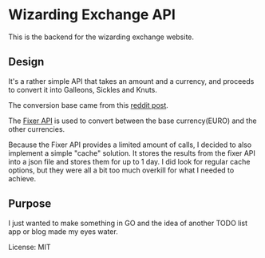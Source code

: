 # Wizarding Exchange API
This is the backend for the wizarding exchange website.

## Design
It's a rather simple API that takes an amount and a currency, and proceeds to convert it into Galleons, Sickles and Knuts.

The conversion base came from this [reddit post](https://www.reddit.com/r/harrypotter/comments/43qv9c/lets_talk_wizard_money_a_look_through_everything/).

The [Fixer API](https://fixer.io/) is used to convert between the base currency(EURO) and the other currencies.

Because the Fixer API provides a limited amount of calls, I decided to also implement a simple "cache" solution. It stores the results from the fixer API into a json file and stores them for up to 1 day. I did look for regular cache options, but they were all a bit too much overkill for what I needed to achieve.

## Purpose
I just wanted to make something in GO and the idea of another TODO list app or blog made my eyes water.


License: MIT